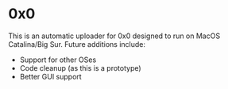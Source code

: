 # 0x0

This is an automatic uploader for 0x0 designed to run on MacOS Catalina/Big Sur. Future additions include:
 - Support for other OSes
 - Code cleanup (as this is a prototype)
 - Better GUI support
